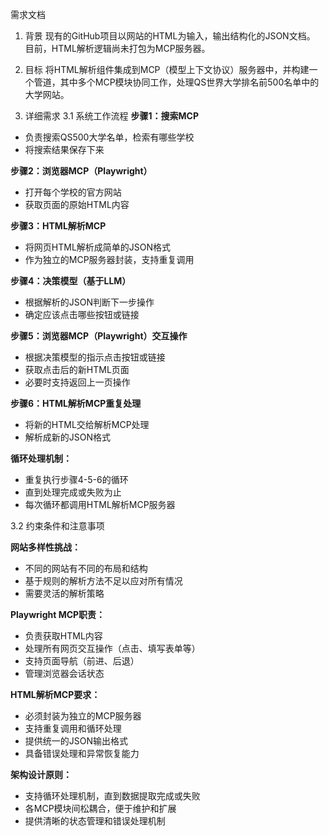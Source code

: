 需求文档
1. 背景
现有的GitHub项目以网站的HTML为输入，输出结构化的JSON文档。
目前，HTML解析逻辑尚未打包为MCP服务器。

2. 目标
将HTML解析组件集成到MCP（模型上下文协议）服务器中，并构建一个管道，其中多个MCP模块协同工作，处理QS世界大学排名前500名单中的大学网站。

3. 详细需求
3.1 系统工作流程
**步骤1：搜索MCP**
- 负责搜索QS500大学名单，检索有哪些学校
- 将搜索结果保存下来

**步骤2：浏览器MCP（Playwright）**
- 打开每个学校的官方网站
- 获取页面的原始HTML内容

**步骤3：HTML解析MCP**
- 将网页HTML解析成简单的JSON格式
- 作为独立的MCP服务器封装，支持重复调用

**步骤4：决策模型（基于LLM）**
- 根据解析的JSON判断下一步操作
- 确定应该点击哪些按钮或链接

**步骤5：浏览器MCP（Playwright）交互操作**
- 根据决策模型的指示点击按钮或链接
- 获取点击后的新HTML页面
- 必要时支持返回上一页操作

**步骤6：HTML解析MCP重复处理**
- 将新的HTML交给解析MCP处理
- 解析成新的JSON格式

**循环处理机制：**
- 重复执行步骤4-5-6的循环
- 直到处理完成或失败为止
- 每次循环都调用HTML解析MCP服务器

3.2 约束条件和注意事项

**网站多样性挑战：**
- 不同的网站有不同的布局和结构
- 基于规则的解析方法不足以应对所有情况
- 需要灵活的解析策略

**Playwright MCP职责：**
- 负责获取HTML内容
- 处理所有网页交互操作（点击、填写表单等）
- 支持页面导航（前进、后退）
- 管理浏览器会话状态

**HTML解析MCP要求：**
- 必须封装为独立的MCP服务器
- 支持重复调用和循环处理
- 提供统一的JSON输出格式
- 具备错误处理和异常恢复能力

**架构设计原则：**
- 支持循环处理机制，直到数据提取完成或失败
- 各MCP模块间松耦合，便于维护和扩展
- 提供清晰的状态管理和错误处理机制